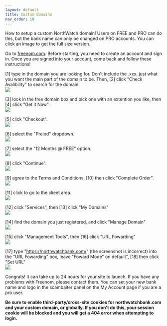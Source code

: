 ```yaml
---
layout: default
title: Custom Domains
nav_order: 10
---
```

How to setup a custom NorthWatch domain! Users on FREE and PRO can do this, but the bank name can only be changed on PRO accounts. You can click an image to get the full size version.

Go to [freenom.com](https://freenom.com). Before starting, you need to create an account and sign in. Once you are signed into your account, come back and follow these instructions!  

[1] type in the domain you are looking for. Don't include the .xxx, just what you want the main part of the domain to be. Then, [2] click "Check Avalibility" to search for the domain.  
[![](https://i.imgur.com/9gZcxIh.jpg)](https://i.imgur.com/9gZcxIh.jpg)   

[3] look in the free domain box and pick one with an extention you like, then [4] click "Get it Now".  
[![](https://i.imgur.com/7hWBhna.png)](https://i.imgur.com/7hWBhna.png)   

[5] click "Checkout".  
[![](https://i.imgur.com/T0vFJfR.png)](https://i.imgur.com/T0vFJfR.png)   

[6] select the "Preiod" dropdown.  
[![](https://i.imgur.com/XPmCyXn.png)](https://i.imgur.com/XPmCyXn.png)   

[7] select the "12 Months @ FREE" option.  
[![](https://i.imgur.com/lbuH4a1.png)](https://i.imgur.com/lbuH4a1.png)   

[8] click "Continue".  
[![](https://i.imgur.com/HxGRGzd.png)](https://i.imgur.com/HxGRGzd.png)   

[9] agree to the Terms and Conditions, [10] then click "Complete Order".  
[![](https://i.imgur.com/7mSQbbC.png)](https://i.imgur.com/7mSQbbC.png)   

[11] click to go to the client area.  
[![](https://i.imgur.com/KIqddkL.png)](https://i.imgur.com/KIqddkL.png)   

[12] click "Services", then [13] click "My Domains"  
[![](https://i.imgur.com/NPawY5O.jpg)](https://i.imgur.com/NPawY5O.jpg)   

[14] find the domain you just registered, and click "Manage Domain"  
[![](https://i.imgur.com/oMqo5BV.png)](https://i.imgur.com/oMqo5BV.png)   

[15] click "Management Tools", then [16] click "URL Fowarding"  
[![](https://i.imgur.com/mXdOErP.png)](https://i.imgur.com/mXdOErP.png)   

[17] type "https://northwatchbank.com/" (the screenshot is incorrect) into the "URL Fowarding" box, leave "Foward Mode" on default", [18] then click "Set URL"  
[![](https://i.imgur.com/5nvcAQN.png)](https://i.imgur.com/5nvcAQN.png)   

Congrats! It can take up to 24 hours for your site to launch. If you have any problems with Freenom, please contact them. You can set your new bank name and logo in the scambaiter panel on the My Account page if you are a pro user.

**Be sure to enable third-party/cross-site cookies for northwatchbank.com and your custom domain, or globally. If you don't do this, your session cookie will be blocked and you will get a 404 error when attempting to login.**
